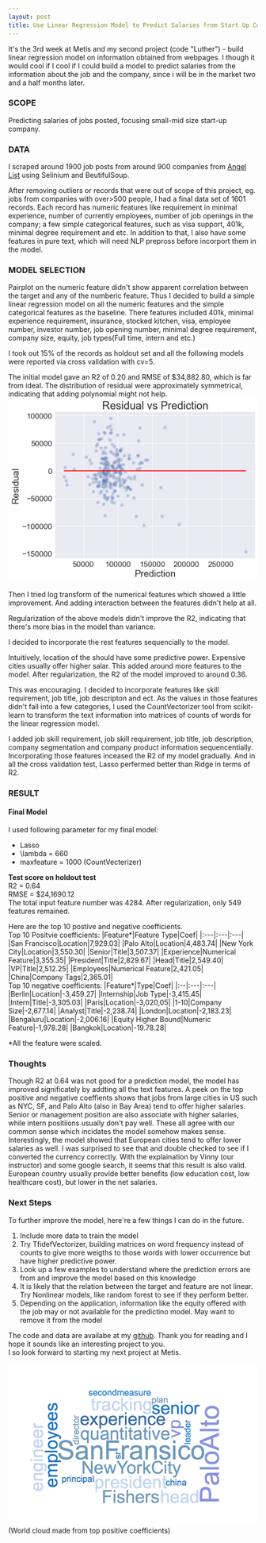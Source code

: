 ```yaml
---
layout: post
title: Use Linear Regression Model to Predict Salaries from Start Up Companies
---
```


It's the 3rd week at Metis and my second project (code "Luther") - build linear regression model on information obtained from webpages. I though it would cool if I cool if I could build a model to predict salaries from the information about the job and the company, since i will be in the market two and a half months later. 

### SCOPE
Predicting salaries of jobs posted, focusing small-mid size start-up company. 

### DATA
I scraped around 1900 job posts from around 900 companies from [Angel List](https://angel.co) using Selinium and BeutifulSoup. 

After removing outliers or records that were out of scope of this project, eg. jobs from companies with over>500 people, I had a final data set of 1601 records. Each record has numeric features like requirement in minimal experience, number of currently employees, number of job openings in the company; a few simple categorical features, such as visa support, 401k, minimal degree requirement and etc. In addition to that, I also have some features in pure text, which will need NLP prepross before incorport them in the model. 

### MODEL SELECTION
Pairplot on the numeric feature didn't show apparent correlation between the target and any of the numberic feature. Thus I decided to build a simple linear regression model on all the numeric features and the simple categorical features as the baseline. There features included 401k, minimal experience requirement, insurance, stocked kitchen, visa, employee number, investor number, job opening number, minimal degree requirement, company size, equity, job types(Full time, intern and etc.) 

I took out 15% of the records as holdout set and all the following models were reported via cross validation with cv=5. 


The initial model gave an R2 of 0.20 and RMSE of $34,882.80, which is far from ideal. The distribution of residual were approximately symmetrical, indicating that adding polynomial might not help.   
<img src = '../images/07212018/baseline_residual.png'>  

Then I tried log transform of the numerical features which showed a little improvement. And adding interaction between the features didn't help at all.

Regularization of the above models didn't improve the R2, indicating that there's more bias in the model than variance. 

I decided to incorporate the rest features sequencially to the model. 

Intuitively, location of the should have some predictive power. Expensive cities usually offer higher salar. This added around more features to the model. After regularization, the R2 of the model improved to around 0.36. 

This was encouraging. I decided to incorporate features like skill requirement, job title, job descripton and ect. As the values in those features didn't fall into a few categories, I used the CountVectorizer tool from scikit-learn to transform the text information into matrices of counts of words for the linear regression model. 

I added job skill requirement, job skill requirement, job title, job description, company segmentation and company product information sequencentially. Incorporating those features inceased the R2 of my model gradually. And in all the cross validation test, Lasso perfermed better than Ridge in terms of R2.

### RESULT
#### Final Model
I used following parameter for my final model:
- Lasso
- \lambda = 660
- maxfeature = 1000 (CountVecterizer)  

**Test score on holdout test**  
R2 = 0.64  
RMSE = $24,1690.12  
The total input feature number was 4284. After regularization, only 549 features remained.

Here are the top 10 postive and negative coefficients.  
Top 10 Positvie coefficients:
|Feature*|Feature Type|Coef|
|:---|:---|:---|
|San Francisco|Location|7,929.03|
|Palo Alto|Location|4,483.74|
|New York City|Location|3,550.30|
|Senior|Title|3,507.37|
|Experience|Numerical Feature|3,355.35|
|President|Title|2,829.67|
|Head|Title|2,549.40|
|VP|Title|2,512.25|
|Employees|Numerical Feature|2,421.05|
|China|Company Tags|2,365.01|  
Top 10 negative coefficients:
|Feature*|Type|Coef|
|:--|:---|:---|
|Berlin|Location|-3,459.27|
|Internship|Job Type|-3,415.45|
|Intern|Title|-3,305.03|
|Paris|Location|-3,020,05|
|1-10|Company Size|-2,677.14|
|Analyst|Title|-2,238.74|
|London|Location|-2,183.23|
|Bengaluru|Location|-2,006.16|
|Equity Higher Bound|Numeric Feature|-1,978.28|
|Bangkok|Location|-19.78.28|

*All the feature were scaled. 

### Thoughts
Though R2 at 0.64 was not good for a prediction model, the model has improved significately by addting all the text features. 
A peek on the top positive and negative coeffients shows that jobs from large cities in US such as NYC, SF, and Palo Alto (also in Bay Area) tend to offer higher salaries. Senior or management position are also associate with higher salaries, while intern positiions usually don't pay well. These all agree with our common sense which incidates the model somehow makes sense.   
Interestingly, the model showed that European cities tend to offer lower salaries as well. I was surprised to see that and double checked to see if I converted the currency correctly. With the explaination by Vinny (our instructor) and some google search, it seems that this result is also valid. European country usually provide better benefits (low education cost, low healthcare cost), but lower in the net salaries.

### Next Steps
To further improve the model, here're a few things I can do in the future.   
1. Include more data to train the model
2. Try TfidefVectorizer, building matrices on word frequency instead of counts to give more weigths to those words with lower occurrence but have higher predictive power.
3. Look up a few examples to understand where the prediction errors are from and improve the model based on this knowledge
4. It is likely that the relation between the target and feature are not linear. Try Nonlinear models, like random forest to see if they perform better.  
5. Depending on the application, information like the equity offered with the job may or  not available for the predictino model. May want to remove it from the model

The code and data are availabe at my [github](https://github.com/caiy7/Project_Luther). Thank you for reading and I hope it sounds like an interesting project to you.   
I so look forward to starting my next project at Metis. 

<img src ='../images/07212018/key_word.png'>
(World cloud made from top positive coefficients)














